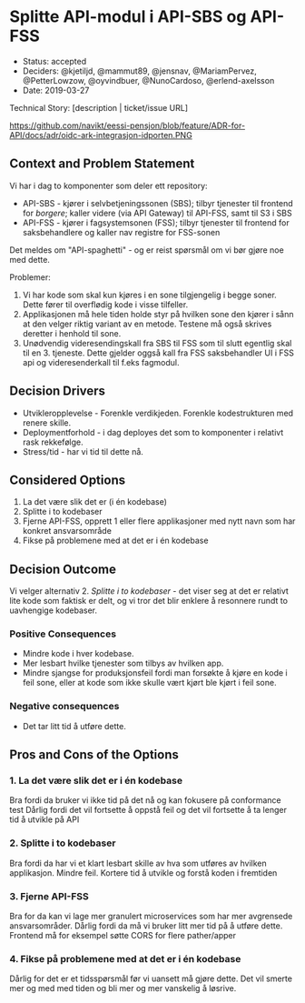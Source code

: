 # Splitte API-modul i API-SBS og API-FSS

* Status: accepted
* Deciders: @kjetiljd, @mammut89, @jensnav, @MariamPervez, @PetterLowzow, @oyvindbuer, @NunoCardoso, @erlend-axelsson
* Date: 2019-03-27

Technical Story: [description | ticket/issue URL] <!-- optional -->

https://github.com/navikt/eessi-pensjon/blob/feature/ADR-for-API/docs/adr/oidc-ark-integrasjon-idporten.PNG

## Context and Problem Statement

Vi har i dag to komponenter som deler ett repository:
* API-SBS - kjører i selvbetjeningssonen (SBS); tilbyr tjenester til frontend for _borgere_; kaller videre (via API Gateway) til API-FSS, samt til S3 i SBS
* API-FSS - kjører i fagsystemsonen (FSS); tilbyr tjenester til frontend for saksbehandlere og kaller nav registre for FSS-sonen

Det meldes om "API-spaghetti" - og er reist spørsmål om vi bør gjøre noe med dette.

Problemer:
1. Vi har kode som skal kun kjøres i en sone tilgjengelig i begge soner. Dette fører til overflødig kode i visse tilfeller.
2. Applikasjonen må hele tiden holde styr på hvilken sone den kjører i sånn at den velger riktig variant av en metode. Testene må også skrives deretter i henhold til sone.
3. Unødvendig videresendingskall fra SBS til FSS som til slutt egentlig skal til en 3. tjeneste. Dette gjelder oggså kall fra FSS   saksbehandler UI i FSS api og videresenderkall til f.eks fagmodul.

## Decision Drivers

* Utvikleropplevelse - Forenkle verdikjeden. Forenkle kodestrukturen med renere skille.
* Deploymentforhold - i dag deployes det som to komponenter i relativt rask rekkefølge.
* Stress/tid - har vi tid til dette nå.

## Considered Options

1. La det være slik det er (i én kodebase)
2. Splitte i to kodebaser
3. Fjerne API-FSS, opprett 1 eller flere applikasjoner med nytt navn som har konkret ansvarsområde
4. Fikse på problemene med at det er i én kodebase

## Decision Outcome

Vi velger alternativ 2. *Splitte i to kodebaser* - det viser seg at det er relativt lite kode som faktisk er delt, og vi
tror det blir enklere å resonnere rundt to uavhengige kodebaser.

### Positive Consequences

* Mindre kode i hver kodebase. 
* Mer lesbart hvilke tjenester som tilbys av hvilken app. 
* Mindre sjangse for produksjonsfeil fordi man forsøkte å kjøre en kode i feil sone, eller at kode som ikke skulle vært kjørt ble kjørt i feil sone.

### Negative consequences

* Det tar litt tid å utføre dette.

## Pros and Cons of the Options

### 1. La det være slik det er i én kodebase

Bra fordi da bruker vi ikke tid på det nå og kan fokusere på conformance test
Dårlig fordi det vil fortsette å oppstå feil og det vil fortsette å ta lenger tid å utvikle på API
 
### 2. Splitte i to kodebaser

Bra fordi da har vi et klart lesbart skille av hva som utføres av hvilken applikasjon. Mindre feil. Kortere tid å utvikle og forstå koden i fremtiden

### 3. Fjerne API-FSS

Bra for da kan vi lage mer granulert microservices som har mer avgrensede ansvarsområder.
Dårlig fordi da må vi bruker litt mer tid på å utføre dette. Frontend må for eksempel søtte CORS for flere pather/apper

### 4. Fikse på problemene med at det er i én kodebase

Dårlig for det er et tidsspørsmål før vi uansett må gjøre dette. Det vil smerte mer og med med tiden og bli mer og mer vanskelig å løsrive.
